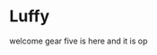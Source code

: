 # Luffy
welcome
gear five is here and it is op 
 
 
 
  
    
             
           
                 
                    
             
                
    
   
